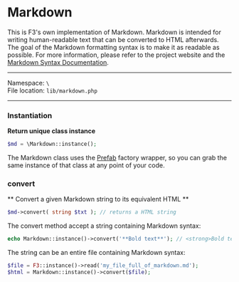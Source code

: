 # Markdown
This is F3's own implementation of Markdown. Markdown is intended for writing human-readable text that can be converted to HTML afterwards. The goal of the Markdown formatting syntax is to make it as readable as possible. For more information, please refer to the project website and the [Markdown Syntax Documentation](http://daringfireball.net/projects/markdown/syntax "Markdown Syntax Documentation on the project website").

---

Namespace: `\` <br>
File location: `lib/markdown.php`

---

### Instantiation

**Return unique class instance**

```php
$md = \Markdown::instance();
```

The Markdown class uses the [Prefab](prefab-registry) factory wrapper, so you can grab the same instance of that class at any point of your code.


### convert
** Convert a given Markdown string to its equivalent HTML **

```php
$md->convert( string $txt ); // returns a HTML string
```

The convert method accept a string containing Markdown syntax:

```php
echo Markdown::instance()->convert('**Bold text**'); // <strong>Bold text</strong>
```

The string can be an entire file containing Markdown syntax:

```php
$file = F3::instance()->read('my_file_full_of_markdown.md');
$html = Markdown::instance()->convert($file);
```



